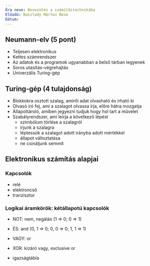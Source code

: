 ```yaml
---
Óra neve: Bevezetés a számítástechnikába
Előadó: Naszlady Márton Bese
Dátum:
---
```

## Neumann-elv (5 pont)
- Teljesen elektronikus
- Kettes számrendszer
- Az adatok és a programok ugyanabban a belső tárban legyenek
- Soros utasítás-végrehajtás
- Univerzális Turing-gép
## Turing-gép (4 tulajdonság)
- Blokkokra osztott szalag, amiről adat olvasható és írható ki
- Olvasó író fej, ami a szalagot olvassa írja, előre hátra mozgatja
- Állapottároló, amiben jegyezni tudjuk hogy hol tart a művelet
- Szabályrendszer, ami leírja a következő lépést
	- szimbólum törlése a szalagról
	- írjunk a szalagra
	- léptessük a szalagot adott irányba adott mértékkel
	- állapot változtatása
	- ne csináljunk semmit

## Elektronikus számítás alapjai
### Kapcsolók
- relé
- elektroncső
- tranzisztor

### Logikai áramkörök: kétállapotú kapcsolók
- NOT: nem, negálás (1 => 0; 0 => 1)
- ÉS: and (0, 1 => 0; 0, 0 => 0; 1, 1 => 1)
- VAGY: or
- XOR: kizáró vagy, exclusive or

- igazságtábla